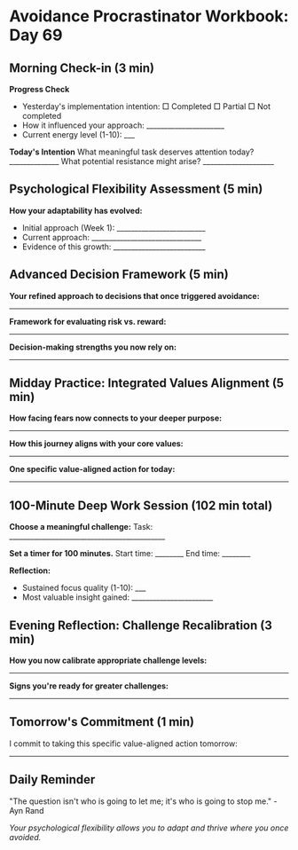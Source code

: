 # Avoidance Procrastinator Workbook: Day 69

## Morning Check-in (3 min)

**Progress Check**
- Yesterday's implementation intention: □ Completed □ Partial □ Not completed
- How it influenced your approach: ______________________
- Current energy level (1-10): ___

**Today's Intention**
What meaningful task deserves attention today? ______________
What potential resistance might arise? ____________________

## Psychological Flexibility Assessment (5 min)

**How your adaptability has evolved:**
- Initial approach (Week 1): _________________________
- Current approach: _______________________________
- Evidence of this growth: __________________________

## Advanced Decision Framework (5 min)

**Your refined approach to decisions that once triggered avoidance:**
________________________________________________

**Framework for evaluating risk vs. reward:**
________________________________________________

**Decision-making strengths you now rely on:**
________________________________________________

## Midday Practice: Integrated Values Alignment (5 min)

**How facing fears now connects to your deeper purpose:**
________________________________________________

**How this journey aligns with your core values:**
________________________________________________

**One specific value-aligned action for today:**
________________________________________________

## 100-Minute Deep Work Session (102 min total)

**Choose a meaningful challenge:**
Task: ____________________________________________

**Set a timer for 100 minutes.**
Start time: ________ End time: ________

**Reflection:**
- Sustained focus quality (1-10): ___
- Most valuable insight gained: _______________________

## Evening Reflection: Challenge Recalibration (3 min)

**How you now calibrate appropriate challenge levels:**
________________________________________________

**Signs you're ready for greater challenges:**
________________________________________________

## Tomorrow's Commitment (1 min)

I commit to taking this specific value-aligned action tomorrow:
________________________________________________

## Daily Reminder

"The question isn't who is going to let me; it's who is going to stop me." - Ayn Rand

*Your psychological flexibility allows you to adapt and thrive where you once avoided.*